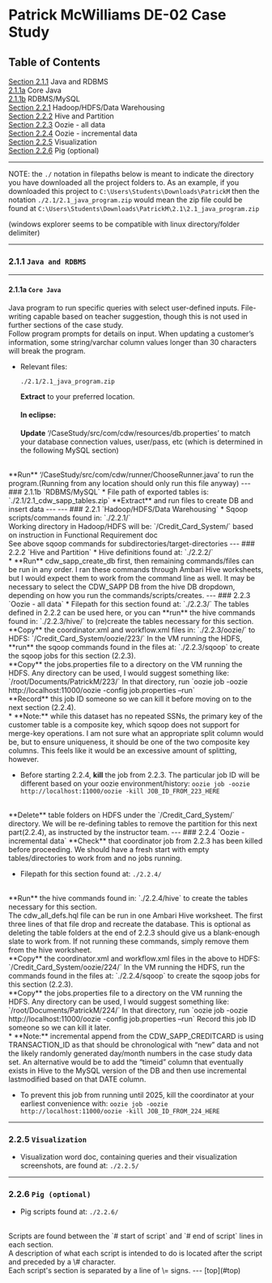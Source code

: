 # <a id="top">Patrick McWilliams DE-02 Case Study</a>

## Table of Contents

[Section 2.1.1](#211) Java and RDBMS </br>
[2.1.1a](#211a) Core Java</br>
[2.1.1b](#211b) RDBMS/MySQL</br>
[Section 2.2.1](#221) Hadoop/HDFS/Data Warehousing</br>
[Section 2.2.2](#222) Hive and Partition</br>
[Section 2.2.3](#223) Oozie - all data</br>
[Section 2.2.4](#224) Oozie - incremental data</br>
[Section 2.2.5](#225) Visualization</br>
[Section 2.2.6](#226) Pig (optional)</br>

---

NOTE: the `./` notation in filepaths below is meant to indicate the directory you have downloaded all the project folders to. As an example, if you downloaded this project to `C:\Users\Students\Downloads\PatrickM` then the notation `./2.1/2.1_java_program.zip` would mean the zip file could be found at `C:\Users\Students\Downloads\PatrickM\2.1\2.1_java_program.zip`

(windows explorer seems to be compatible with linux directory/folder delimiter)

---

### <a id="211">2.1.1</a> `Java and RDBMS`
---

  #### <a id="211a">2.1.1a</a> `Core Java`

  Java program to run specific queries with select user-defined inputs. File-writing capable based on teacher suggestion, though this is not used in further sections of the case study.
</br>
  Follow program prompts for details on input. When updating a customer’s information, some string/varchar column values longer than 30 characters will break the program.

* Relevant files:

	`./2.1/2.1_java_program.zip`

  **Extract** to your preferred location.

  #### In eclipse:
    **Update** ‘/CaseStudy/src/com/cdw/resources/db.properties’ to match your database connection values, user/pass, etc (which is determined in the following MySQL section)
</br>
    **Run** ‘/CaseStudy/src/com/cdw/runner/ChooseRunner.java’ to run the program.(Running from any location should only run this file anyway)
---
  ### <a id="211b">2.1.1b</a> `RDBMS/MySQL`
* File path of exported tables is:
		`./2.1/2.1_cdw_sapp_tables.zip`
 **Extract** and run files to create DB and insert data
---
---
### <a id="221">2.2.1</a> `Hadoop/HDFS/Data Warehousing`
* Sqoop scripts/commands found in:
		`./2.2.1/`
</br>
  Working directory in Hadoop/HDFS will be:
  `/Credit_Card_System/`
  based on instruction in Functional Requirement doc
</br>
  See above sqoop commands for subdirectories/target-directories
---
### <a id="222">2.2.2</a> `Hive and Partition`
* Hive definitions found at:
		`./2.2.2/`
</br>
* **Run** cdw_sapp_create_db first, then remaining commands/files can be run in any order. I ran these commands through Ambari Hive worksheets, but I would expect them to work from the command line as well. It may be necessary to select the CDW_SAPP DB from the hive DB dropdown, depending on how you run the commands/scripts/creates.
---
### <a id="223">2.2.3</a> `Oozie - all data`
* Filepath for this section found at:
		`./2.2.3/`
  The tables defined in 2.2.2 can be used here, or you can **run** the hive commands found in:
      `./2.2.3/hive/`
    to (re)create the tables necessary for this section.
</br>
	**Copy** the coordinator.xml and workflow.xml files in:
      `./2.2.3/oozie/`
    to HDFS:
      `/Credit_Card_System/oozie/223/`
	In the VM running the HDFS, **run** the sqoop commands found in the files at:
      `./2.2.3/sqoop`
  to create the sqoop jobs for this section (2.2.3).
</br>
	**Copy** the jobs.properties file to a directory on the VM running the HDFS. Any directory can be used, I would suggest something like:
      `/root/Documents/PatrickM/223/`
	In that directory, run
		  `oozie job -oozie http://localhost:11000/oozie -config job.properties –run`
</br>
  **Record** this job ID someone so we can kill it before moving on to the next section (2.2.4).
</br>
  * **Note:** while this dataset has no repeated SSNs, the primary key of the customer table is a composite key, which sqoop does not support for merge-key operations. I am not sure what an appropriate split column would be, but to ensure uniqueness, it should be one of the two composite key columns. This feels like it would be an excessive amount of splitting, however.
</br>

* Before starting 2.2.4, **kill** the job from 2.2.3. The particular job ID will be different based on your oozie environment/history:
		  `oozie job -oozie http://localhost:11000/oozie -kill JOB_ID_FROM_223_HERE`
</br>
  **Delete** table folders on HDFS under the
      `/Credit_Card_System/`
</br>
  directory. We will be re-defining tables to remove the partition for this next part(2.2.4), as instructed by the instructor team.
---
### <a id="224">2.2.4</a> `Oozie - incremental data`
**Check** that coordinator job from 2.2.3 has been killed before proceeding.
We should have a fresh start with empty tables/directories to work from and no jobs running.

* Filepath for this section found at:
    `./2.2.4/`
</br>
  **Run** the hive commands found in:
      `./2.2.4/hive`
  to create the tables necessary for this section.
</br>
  The cdw_all_defs.hql file can be run in one Ambari Hive worksheet. The first three lines of that file drop and recreate the database. This is optional as deleting the table folders at the end of 2.2.3 should give us a blank-enough slate to work from. If not running these commands, simply remove them from the hive worksheet.
</br>
  **Copy** the coordinator.xml and workflow.xml files in the above to HDFS:
      `/Credit_Card_System/oozie/224/`
	In the VM running the HDFS, run the commands found in the files at:
      `./2.2.4/sqoop`
  to create the sqoop jobs for this section (2.2.3).
</br>
	**Copy** the jobs.properties file to a directory on the VM running the HDFS. Any directory can be used, I would suggest something like:
      `/root/Documents/PatrickM/224/`
  In that directory, run
		`oozie job -oozie http://localhost:11000/oozie -config job.properties –run`
  Record this job ID someone so we can kill it later.
</br>
	* **Note:** incremental append from the CDW_SAPP_CREDITCARD is using TRANSACTION_ID as that should be chronological with “new” data and not the likely randomly generated day/month numbers in the case study data set. An alternative would be to add the “timeid” column that eventually exists in Hive to the MySQL version of the DB and then use incremental lastmodified based on that DATE column.
</br>

* To prevent this job from running until 2025, kill the coordinator at your earliest convenience with:
	   `oozie job -oozie http://localhost:11000/oozie -kill JOB_ID_FROM_224_HERE`

---
### <a id="225">2.2.5</a> `Visualization`
* Visualization word doc, containing queries and their visualization screenshots, are found at:
    `./2.2.5/`
---
### <a id="226">2.2.6</a> `Pig (optional)`
* Pig scripts found at:
  `./2.2.6/`
</br>  
  Scripts are found between the `# start of script` and `# end of script` lines in each section.
</br>
  A description of what each script is intended to do is located after the script and preceded by a \# character.
</br>
  Each script's section is separated by a line of \= signs.
---
[top](#top)
